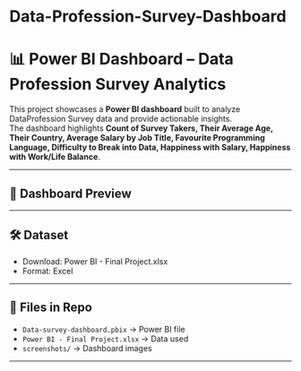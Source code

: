 # Data-Profession-Survey-Dashboard
# 📊 Power BI Dashboard – Data Profession Survey Analytics

This project showcases a **Power BI dashboard** built to analyze DataProfession Survey data and provide actionable insights.  
The dashboard highlights **Count of Survey Takers, Their Average Age, Their Country, Average Salary by Job Title, Favourite Programming Language, Difficulty to Break into Data, Happiness with Salary, Happiness with Work/Life Balance**.  

---

## 📸 Dashboard Preview

---

## 🛠 Dataset
- Download: Power BI - Final Project.xlsx
- Format: Excel

---

## 📂 Files in Repo
- `Data-survey-dashboard.pbix` → Power BI file  
- `Power BI - Final Project.xlsx` → Data used  
- `screenshots/` → Dashboard images  

---

